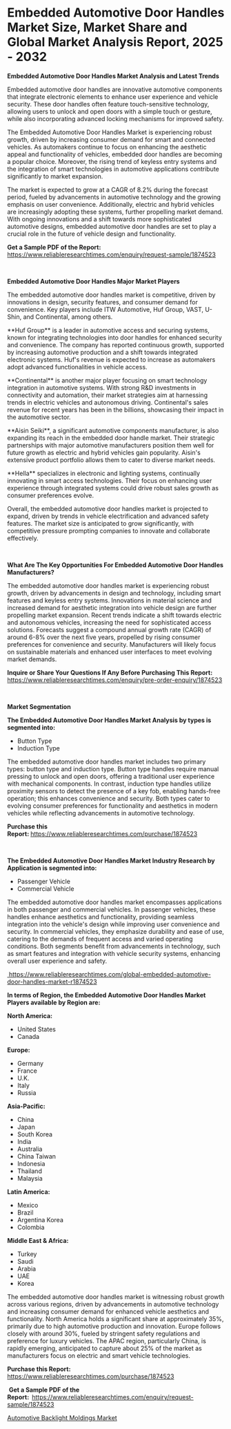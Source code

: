 <p><h1>Embedded Automotive Door Handles Market Size, Market Share and Global Market Analysis Report, 2025 - 2032</h1></p><p><strong>Embedded Automotive Door Handles Market Analysis and Latest Trends</strong></p>
<p><p>Embedded automotive door handles are innovative automotive components that integrate electronic elements to enhance user experience and vehicle security. These door handles often feature touch-sensitive technology, allowing users to unlock and open doors with a simple touch or gesture, while also incorporating advanced locking mechanisms for improved safety. </p><p>The Embedded Automotive Door Handles Market is experiencing robust growth, driven by increasing consumer demand for smart and connected vehicles. As automakers continue to focus on enhancing the aesthetic appeal and functionality of vehicles, embedded door handles are becoming a popular choice. Moreover, the rising trend of keyless entry systems and the integration of smart technologies in automotive applications contribute significantly to market expansion.</p><p>The market is expected to grow at a CAGR of 8.2% during the forecast period, fueled by advancements in automotive technology and the growing emphasis on user convenience. Additionally, electric and hybrid vehicles are increasingly adopting these systems, further propelling market demand. With ongoing innovations and a shift towards more sophisticated automotive designs, embedded automotive door handles are set to play a crucial role in the future of vehicle design and functionality.</p></p>
<p><strong>Get a Sample PDF of the Report:&nbsp;</strong> <a href="https://www.reliableresearchtimes.com/enquiry/request-sample/1874523?utm_campaign=3085&utm_medium=2&utm_source=Github&utm_content=ia&utm_term=31032025&utm_id=embedded-automotive-door-handles">https://www.reliableresearchtimes.com/enquiry/request-sample/1874523</a></p>
<p>&nbsp;</p>
<p><strong>Embedded Automotive Door Handles Major Market Players</strong></p>
<p><p>The embedded automotive door handles market is competitive, driven by innovations in design, security features, and consumer demand for convenience. Key players include ITW Automotive, Huf Group, VAST, U-Shin, and Continental, among others.</p><p>**Huf Group** is a leader in automotive access and securing systems, known for integrating technologies into door handles for enhanced security and convenience. The company has reported continuous growth, supported by increasing automotive production and a shift towards integrated electronic systems. Huf's revenue is expected to increase as automakers adopt advanced functionalities in vehicle access.</p><p>**Continental** is another major player focusing on smart technology integration in automotive systems. With strong R&D investments in connectivity and automation, their market strategies aim at harnessing trends in electric vehicles and autonomous driving. Continental's sales revenue for recent years has been in the billions, showcasing their impact in the automotive sector.</p><p>**Aisin Seiki**, a significant automotive components manufacturer, is also expanding its reach in the embedded door handle market. Their strategic partnerships with major automotive manufacturers position them well for future growth as electric and hybrid vehicles gain popularity. Aisin's extensive product portfolio allows them to cater to diverse market needs.</p><p>**Hella** specializes in electronic and lighting systems, continually innovating in smart access technologies. Their focus on enhancing user experience through integrated systems could drive robust sales growth as consumer preferences evolve.</p><p>Overall, the embedded automotive door handles market is projected to expand, driven by trends in vehicle electrification and advanced safety features. The market size is anticipated to grow significantly, with competitive pressure prompting companies to innovate and collaborate effectively.</p></p>
<p>&nbsp;</p>
<p><strong>What Are The Key Opportunities For Embedded Automotive Door Handles Manufacturers?</strong></p>
<p><p>The embedded automotive door handles market is experiencing robust growth, driven by advancements in design and technology, including smart features and keyless entry systems. Innovations in material science and increased demand for aesthetic integration into vehicle design are further propelling market expansion. Recent trends indicate a shift towards electric and autonomous vehicles, increasing the need for sophisticated access solutions. Forecasts suggest a compound annual growth rate (CAGR) of around 6-8% over the next five years, propelled by rising consumer preferences for convenience and security. Manufacturers will likely focus on sustainable materials and enhanced user interfaces to meet evolving market demands.</p></p>
<p><strong>Inquire or Share Your Questions If Any Before Purchasing This Report:</strong> <a href="https://www.reliableresearchtimes.com/enquiry/pre-order-enquiry/1874523?utm_campaign=3085&utm_medium=2&utm_source=Github&utm_content=ia&utm_term=31032025&utm_id=embedded-automotive-door-handles">https://www.reliableresearchtimes.com/enquiry/pre-order-enquiry/1874523</a></p>
<p>&nbsp;</p>
<p><strong>Market Segmentation</strong></p>
<p><strong>The Embedded Automotive Door Handles Market Analysis by types is segmented into:</strong></p>
<p><ul><li>Button Type</li><li>Induction Type</li></ul></p>
<p><p>The embedded automotive door handles market includes two primary types: button type and induction type. Button type handles require manual pressing to unlock and open doors, offering a traditional user experience with mechanical components. In contrast, induction type handles utilize proximity sensors to detect the presence of a key fob, enabling hands-free operation; this enhances convenience and security. Both types cater to evolving consumer preferences for functionality and aesthetics in modern vehicles while reflecting advancements in automotive technology.</p></p>
<p><strong>Purchase this Report:&nbsp;</strong><a href="https://www.reliableresearchtimes.com/purchase/1874523?utm_campaign=3085&utm_medium=2&utm_source=Github&utm_content=ia&utm_term=31032025&utm_id=embedded-automotive-door-handles">https://www.reliableresearchtimes.com/purchase/1874523</a></p>
<p>&nbsp;</p>
<p><strong>The Embedded Automotive Door Handles Market Industry Research by Application is segmented into:</strong></p>
<p><ul><li>Passenger Vehicle</li><li>Commercial Vehicle</li></ul></p>
<p><p>The embedded automotive door handles market encompasses applications in both passenger and commercial vehicles. In passenger vehicles, these handles enhance aesthetics and functionality, providing seamless integration into the vehicle's design while improving user convenience and security. In commercial vehicles, they emphasize durability and ease of use, catering to the demands of frequent access and varied operating conditions. Both segments benefit from advancements in technology, such as smart features and integration with vehicle security systems, enhancing overall user experience and safety.</p></p>
<p><a href="https://www.reliableresearchtimes.com/global-embedded-automotive-door-handles-market-r1874523?utm_campaign=3085&utm_medium=2&utm_source=Github&utm_content=ia&utm_term=31032025&utm_id=embedded-automotive-door-handles">&nbsp;https://www.reliableresearchtimes.com/global-embedded-automotive-door-handles-market-r1874523</a></p>
<p><strong>In terms of Region, the Embedded Automotive Door Handles Market Players available by Region are:</strong></p>
<p>
    <p> <strong> North America: </strong>
        <ul>
            <li>United States</li>
            <li>Canada</li>
        </ul>
        </p> 
    <p> <strong> Europe: </strong>
        <ul>
            <li>Germany</li>
            <li>France</li>
            <li>U.K.</li>
            <li>Italy</li>
            <li>Russia</li>
        </ul>
        </p> 
    <p> <strong> Asia-Pacific: </strong>
        <ul>
            <li>China</li>
            <li>Japan</li>
            <li>South Korea</li>
            <li>India</li>
            <li>Australia</li>
            <li>China Taiwan</li>
            <li>Indonesia</li>
            <li>Thailand</li>
            <li>Malaysia</li>
        </ul>
        </p> 
    <p> <strong> Latin America: </strong>
        <ul>
            <li>Mexico</li>
            <li>Brazil</li>
            <li>Argentina Korea</li>
            <li>Colombia</li>
        </ul>
        </p> 
    <p> <strong> Middle East & Africa: </strong>
        <ul>
            <li>Turkey</li>
            <li>Saudi</li>
            <li>Arabia</li>
            <li>UAE</li>
            <li>Korea</li>
        </ul>
    </p>
    </p>
<p><p>The embedded automotive door handles market is witnessing robust growth across various regions, driven by advancements in automotive technology and increasing consumer demand for enhanced vehicle aesthetics and functionality. North America holds a significant share at approximately 35%, primarily due to high automotive production and innovation. Europe follows closely with around 30%, fueled by stringent safety regulations and preference for luxury vehicles. The APAC region, particularly China, is rapidly emerging, anticipated to capture about 25% of the market as manufacturers focus on electric and smart vehicle technologies.</p></p>
<p><strong>Purchase this Report: </strong><a href="https://www.reliableresearchtimes.com/purchase/1874523?utm_campaign=3085&utm_medium=2&utm_source=Github&utm_content=ia&utm_term=31032025&utm_id=embedded-automotive-door-handles">https://www.reliableresearchtimes.com/purchase/1874523</a></p>
<p>&nbsp;<strong>Get a Sample PDF of the Report:&nbsp;&nbsp;</strong><a href="https://www.reliableresearchtimes.com/enquiry/request-sample/1874523?utm_campaign=3085&utm_medium=2&utm_source=Github&utm_content=ia&utm_term=31032025&utm_id=embedded-automotive-door-handles">https://www.reliableresearchtimes.com/enquiry/request-sample/1874523</a></p>
<p><strong></strong></p>
<p><p><a href="https://github.com/xalatieusope/Market-Research-Report-List-1/blob/main/automotive-backlight-moldings-market.md?utm_campaign=3085&utm_medium=2&utm_source=Github&utm_content=ia&utm_term=31032025&utm_id=embedded-automotive-door-handles">Automotive Backlight Moldings Market</a></p></p>